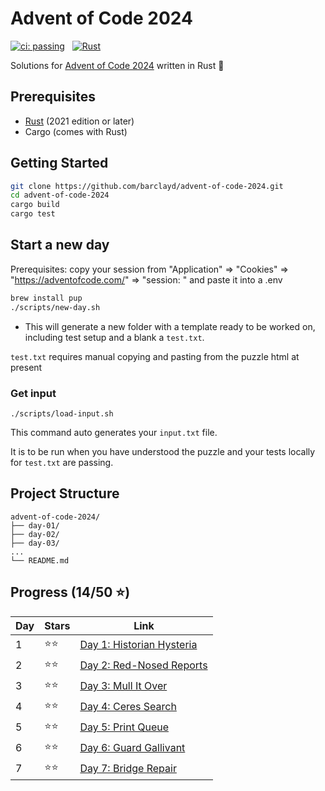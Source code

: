 # Advent of Code 2024

[![ci: passing](https://img.shields.io/badge/ci-passing-brightgreen?style=for-the-badge)](https://github.com/barclayd/advent-of-code-2024/actions)
&nbsp;
[![Rust](https://img.shields.io/badge/rust-%23000000.svg?style=for-the-badge&logo=rust&logoColor=orange)](https://www.rust-lang.org/)

Solutions for [Advent of Code 2024](https://adventofcode.com/2024) written in Rust 🦀

## Prerequisites

- [Rust](https://www.rust-lang.org/tools/install) (2021 edition or later)
- Cargo (comes with Rust)

## Getting Started

```bash
git clone https://github.com/barclayd/advent-of-code-2024.git
cd advent-of-code-2024
cargo build
cargo test
```

## Start a new day

Prerequisites: copy your session <value> from "Application" => "Cookies" => "https://adventofcode.com/" => "session: <value>" and paste it into a .env

```sh
brew install pup
./scripts/new-day.sh
```

* This will generate a new folder with a template ready to be worked on, including test setup and a blank a `test.txt`.

`test.txt` requires manual copying and pasting from the puzzle html at present

### Get input

```shell
./scripts/load-input.sh
```

This command auto generates your `input.txt` file.

It is to be run when you have understood the puzzle and your tests locally for `test.txt` are passing.

## Project Structure

```
advent-of-code-2024/
├── day-01/
├── day-02/
├── day-03/
...
└── README.md
```

## Progress (14/50 ⭐️)

| Day | Stars | Link                                                                |
|-----|-------|---------------------------------------------------------------------|
| 1   | ⭐️⭐️  | [Day 1: Historian Hysteria](https://adventofcode.com/2024/day/1)    |
| 2   | ⭐️⭐️  | [Day 2: Red-Nosed Reports](https://adventofcode.com/2024/day/2)     |
| 3   | ⭐️⭐️  | [Day 3: Mull It Over](https://adventofcode.com/2024/day/3)          |
| 4   | ⭐️⭐️  | [Day 4: Ceres Search](https://adventofcode.com/2024/day/4)          |
| 5   | ⭐️⭐️  | [Day 5: Print Queue](https://adventofcode.com/2024/day/5)           |
| 6   | ⭐️⭐️  | [Day 6: Guard Gallivant](https://adventofcode.com/2024/day/6)       |
| 7   | ⭐️⭐️  | [Day 7: Bridge Repair](https://adventofcode.com/2024/day/7)         |
